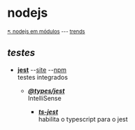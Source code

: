 # nodejs 

<sub>[:arrow_upper_left: nodejs em módulos](../readme.md) --- [trends](https://npmcompare.com/compare/cypress,fast-check,jest,mocha,tape)<sub>

## *testes*

- [**jest**](jest/readme.md) --[site](https://jestjs.io/) --[npm](https://www.npmjs.com/package/jest) <br/> testes integrados
    - [***@types/jest***](https://www.npmjs.com/package/@types/jest) <br/> IntelliSense

        - [***ts-jest***](https://www.npmjs.com/package/ts-jest)  <br/> habilita o typescript para o jest

<sup></sup>
---

